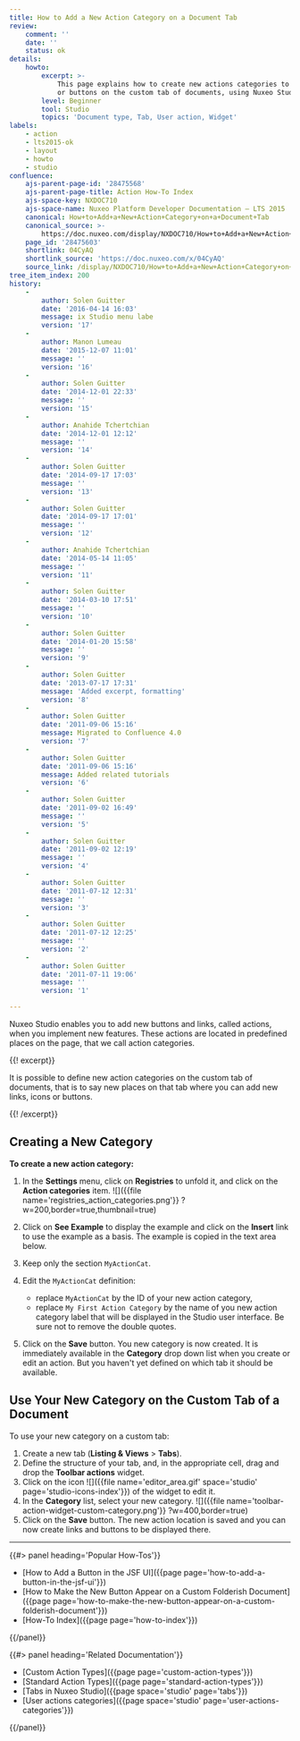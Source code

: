 ```yaml
---
title: How to Add a New Action Category on a Document Tab
review:
    comment: ''
    date: ''
    status: ok
details:
    howto:
        excerpt: >-
            This page explains how to create new actions categories to add links
            or buttons on the custom tab of documents, using Nuxeo Studio.
        level: Beginner
        tool: Studio
        topics: 'Document type, Tab, User action, Widget'
labels:
    - action
    - lts2015-ok
    - layout
    - howto
    - studio
confluence:
    ajs-parent-page-id: '28475568'
    ajs-parent-page-title: Action How-To Index
    ajs-space-key: NXDOC710
    ajs-space-name: Nuxeo Platform Developer Documentation — LTS 2015
    canonical: How+to+Add+a+New+Action+Category+on+a+Document+Tab
    canonical_source: >-
        https://doc.nuxeo.com/display/NXDOC710/How+to+Add+a+New+Action+Category+on+a+Document+Tab
    page_id: '28475603'
    shortlink: 04CyAQ
    shortlink_source: 'https://doc.nuxeo.com/x/04CyAQ'
    source_link: /display/NXDOC710/How+to+Add+a+New+Action+Category+on+a+Document+Tab
tree_item_index: 200
history:
    -
        author: Solen Guitter
        date: '2016-04-14 16:03'
        message: ix Studio menu labe
        version: '17'
    -
        author: Manon Lumeau
        date: '2015-12-07 11:01'
        message: ''
        version: '16'
    -
        author: Solen Guitter
        date: '2014-12-01 22:33'
        message: ''
        version: '15'
    -
        author: Anahide Tchertchian
        date: '2014-12-01 12:12'
        message: ''
        version: '14'
    -
        author: Solen Guitter
        date: '2014-09-17 17:03'
        message: ''
        version: '13'
    -
        author: Solen Guitter
        date: '2014-09-17 17:01'
        message: ''
        version: '12'
    -
        author: Anahide Tchertchian
        date: '2014-05-14 11:05'
        message: ''
        version: '11'
    -
        author: Solen Guitter
        date: '2014-03-10 17:51'
        message: ''
        version: '10'
    -
        author: Solen Guitter
        date: '2014-01-20 15:58'
        message: ''
        version: '9'
    -
        author: Solen Guitter
        date: '2013-07-17 17:31'
        message: 'Added excerpt, formatting'
        version: '8'
    -
        author: Solen Guitter
        date: '2011-09-06 15:16'
        message: Migrated to Confluence 4.0
        version: '7'
    -
        author: Solen Guitter
        date: '2011-09-06 15:16'
        message: Added related tutorials
        version: '6'
    -
        author: Solen Guitter
        date: '2011-09-02 16:49'
        message: ''
        version: '5'
    -
        author: Solen Guitter
        date: '2011-09-02 12:19'
        message: ''
        version: '4'
    -
        author: Solen Guitter
        date: '2011-07-12 12:31'
        message: ''
        version: '3'
    -
        author: Solen Guitter
        date: '2011-07-12 12:25'
        message: ''
        version: '2'
    -
        author: Solen Guitter
        date: '2011-07-11 19:06'
        message: ''
        version: '1'

---
```

Nuxeo Studio enables you to add new buttons and links, called actions, when you implement new features. These actions are located in predefined places on the page, that we call action categories.

{{! excerpt}}

It is possible to define new action categories on the custom tab of documents, that is to say new places on that tab where you can add new links, icons or buttons.

{{! /excerpt}}

## Creating a New Category

**To create a new action category:**

1.  In the **Settings** menu, click on **Registries** to unfold it, and click on the **Action categories** item.
    ![]({{file name='registries_action_categories.png'}} ?w=200,border=true,thumbnail=true)
2.  Click on **See Example** to display the example and click on the **Insert** link to use the example as a basis.
    The example is copied in the text area below.
3.  Keep only the section `MyActionCat`.
4.  Edit the `MyActionCat` definition:

    *   replace `MyActionCat` by the ID of your new action category,
    *   replace `My First Action Category` by the name of you new action category label that will be displayed in the Studio user interface. Be sure not to remove the double quotes.
5.  Click on the **Save** button.
    You new category is now created. It is immediately available in the **Category** drop down list when you create or edit an action.
    But you haven't yet defined on which tab it should be available.

## Use Your New Category on the Custom Tab of a Document

To use your new category on a custom tab:

1.  Create a new tab (**Listing & Views** > **Tabs**).
2.  Define the structure of your tab, and, in the appropriate cell, drag and drop the **Toolbar actions** widget.
3.  Click on the icon ![]({{file name='editor_area.gif' space='studio' page='studio-icons-index'}}) of the widget to edit it.
4.  In the **Category** list, select your new category.
    ![]({{file name='toolbar-action-widget-custom-category.png'}} ?w=400,border=true)
5.  Click on the **Save** button.
    The new action location is saved and you can now create links and buttons to be displayed there.

* * *

<div class="row" data-equalizer data-equalize-on="medium"><div class="column medium-6">{{#> panel heading='Popular How-Tos'}}

- [How to Add a Button in the JSF UI]({{page page='how-to-add-a-button-in-the-jsf-ui'}})
- [How to Make the New Button Appear on a Custom Folderish Document]({{page page='how-to-make-the-new-button-appear-on-a-custom-folderish-document'}})
- [How-To Index]({{page page='how-to-index'}})

{{/panel}}</div><div class="column medium-6">{{#> panel heading='Related Documentation'}}

- [Custom Action Types]({{page page='custom-action-types'}})
- [Standard Action Types]({{page page='standard-action-types'}})
- [Tabs in Nuxeo Studio]({{page space='studio' page='tabs'}})
- [User actions categories]({{page space='studio' page='user-actions-categories'}})

{{/panel}}</div></div>
